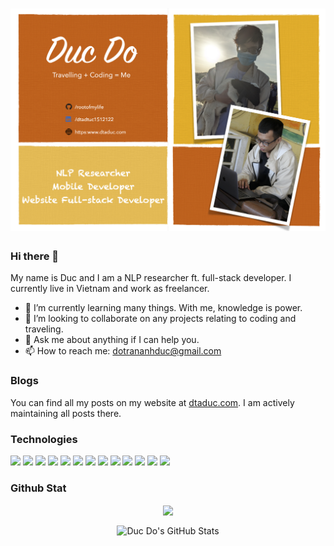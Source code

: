 # [![header](https://raw.githubusercontent.com/rootofmylife/rootofmylife/main/banner/gh_banner_v2.png)](https://dtaduc.com)

### Hi there 👋

My name is Duc and I am a NLP researcher ft. full-stack developer. I currently live in Vietnam and work as freelancer.

- 🌱 I’m currently learning many things. With me, knowledge is power.
- 👯 I’m looking to collaborate on any projects relating to coding and traveling.
- 💬 Ask me about anything if I can help you.
- 📫 How to reach me: dotrananhduc@gmail.com

### Blogs

You can find all my posts on my website at [dtaduc.com](https://dtaduc.com/). I am actively maintaining all posts there.

### Technologies

![](https://img.shields.io/badge/OS-Linux-important?style=plastic&logo=linux&logoColor=white&color=FFA500)
![](https://img.shields.io/badge/Code-Python-important?style=plastic&logo=python&logoColor=white&color=FFA500)
![](https://img.shields.io/badge/Code-JavaScript-important?style=plastic&logo=javascript&logoColor=white&color=FFA500)
![](https://img.shields.io/badge/Framework-Vue-important?style=plastic&logo=vue.js&logoColor=white&color=FFA500)
![](https://img.shields.io/badge/Shell-Bash-important?style=plastic&logo=gnu-bash&logoColor=white&color=FFA500)
![](https://img.shields.io/badge/Tools-Docker-important?style=plastic&logo=docker&logoColor=white&color=FFA500)
![](https://img.shields.io/badge/Code-Kotlin-important?style=plastic&logo=kotlin&logoColor=white&color=FFA500)
![](https://img.shields.io/badge/Platform-Android-important?style=plastic&logo=android&logoColor=white&color=FFA500)
![](https://img.shields.io/badge/Framework-Pytorch-important?style=plastic&logo=pytorch&logoColor=white&color=FFA500)
![](https://img.shields.io/badge/Framework-Django-important?style=plastic&logo=django&logoColor=white&color=FFA500)
![](https://img.shields.io/badge/Code-Java-important?style=plastic&logo=java&logoColor=white&color=FFA500)
![](https://img.shields.io/badge/Code-iOS-important?style=plastic&logo=ios&logoColor=white&color=FFA500)
![](https://img.shields.io/badge/Chatbot-Dialogflow-important?style=plastic&logo=dialogflow&logoColor=white&color=FFA500)


### Github Stat

<p align="center">
  <img align="center" src="https://github-readme-stats.vercel.app/api/top-langs/?username=rootofmylife&show_icons=true&theme=slateorange" />
</p>

<p align="center">
  <img align="center" src="https://github-readme-stats.vercel.app/api?username=rootofmylife&show_icons=true&line_height=27&count_private=true&theme=slateorange" alt="Duc Do's GitHub Stats" />
</p>


<!-- Resources -->
<!-- Github ideas: https://github.com/MartinHeinz/MartinHeinz -->
<!-- Icons: https://simpleicons.org/ -->
<!-- GitHub Stats: https://github.com/anuraghazra/github-readme-stats -->
<!-- Emojis: https://emojipedia.org/emoji/ -->
<!-- HTML Emojis: https://www.fileformat.info/index.htm -->
<!-- Shields: https://shields.io/ -->
<!-- Awesome GitHub Profile README: https://github.com/abhisheknaiidu/awesome-github-profile-readme -->
